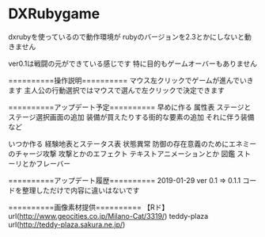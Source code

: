 # DXRubygame

dxrubyを使っているので動作環境が
rubyのバージョンを2.3とかにしないと動きません


ver0.1は戦闘の元ができている感じです
特に目的もゲームオーバーもありません

==========操作説明==========
マウス左クリックでゲームが進んでいきます
主人公の行動選択ではマウスで選んで左クリックで決定できます

==========アップデート予定==========
早めに作る
属性表
ステージとステージ選択画面の追加
装備が買えたりする街的な要素の追加
それに伴う装備など

いつか作る
経験地表とステータス表
状態異常
防御の存在意義のためにエネミーのチャージ攻撃
攻撃とかのエフェクト
テキストアニメーションとか
図鑑
ストーリとかフレーバー


==========アップデート履歴==========
2019-01-29 ver 0.1 => 0.1.1
コードを整理しただけで内容に違いはないです 

==========画像素材提供==========
【Rド】      url(http://www.geocities.co.jp/Milano-Cat/3319/)
teddy-plaza  url(http://teddy-plaza.sakura.ne.jp/)
